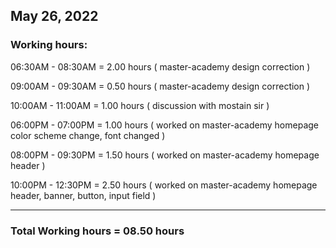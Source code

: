 ## May 26, 2022
### Working hours:

06:30AM - 08:30AM     = 2.00 hours ( master-academy design correction )

09:00AM - 09:30AM     = 0.50 hours ( master-academy design correction )

10:00AM - 11:00AM     = 1.00 hours ( discussion with mostain sir )

06:00PM - 07:00PM     = 1.00 hours ( worked on master-academy homepage color scheme change, font changed )

08:00PM - 09:30PM     = 1.50 hours ( worked on master-academy homepage header )

10:00PM - 12:30PM     = 2.50 hours ( worked on master-academy homepage header, banner, button, input field )

----------------------------------------

### Total Working hours = 08.50 hours